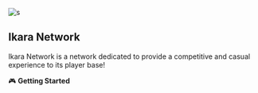 ![s](https://github.com/Ikaranetwork/.github/assets/88911282/dd6bdc54-9c79-4822-b51f-2c88f4e25dc2)

##              						 Ikara Network

Ikara Network is a network dedicated to provide a competitive and casual experience to its player base!


🎮 **Getting Started**
<!--

🙋‍♀️ A short introduction - what is your organization all about?
🌈 Contribution guidelines - how can the community get involved?
👩‍💻 Useful resources - where can the community find your docs? Is there anything else the community should know?
🍿 Fun facts - what does your team eat for breakfast?
🧙 Remember, you can do mighty things with the power of [Markdown](https://docs.github.com/github/writing-on-github/getting-started-with-writing-and-formatting-on-github/basic-writing-and-formatting-syntax)
-->

